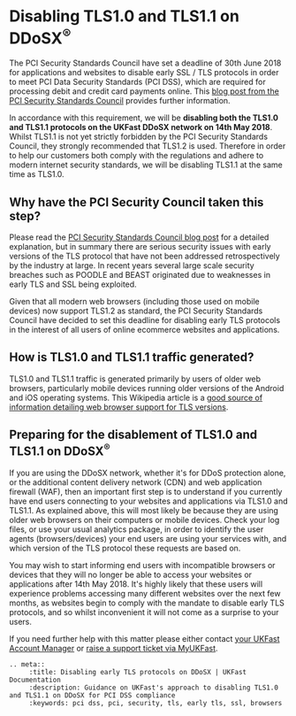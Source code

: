 # Disabling TLS1.0 and TLS1.1 on DDoSX<sup>®</sup>

The PCI Security Standards Council have set a deadline of 30th June 2018 for applications and websites to disable early SSL / TLS protocols in order to meet PCI Data Security Standards (PCI DSS), which are required for processing debit and credit card payments online.  This [blog post from the PCI Security Standards Council](https://blog.pcisecuritystandards.org/are-you-ready-for-30-june-2018-sayin-goodbye-to-ssl-early-tls) provides further information.

In accordance with this requirement, we will be **disabling both the TLS1.0 and TLS1.1 protocols on the UKFast DDoSX network on 14th May 2018**.  Whilst TLS1.1 is not yet strictly forbidden by the PCI Security Standards Council, they strongly recommended that TLS1.2 is used.  Therefore in order to help our customers both comply with the regulations and adhere to modern internet security standards, we will be disabling TLS1.1 at the same time as TLS1.0.

## Why have the PCI Security Council taken this step?

Please read the [PCI Security Standards Council blog post](https://blog.pcisecuritystandards.org/are-you-ready-for-30-june-2018-sayin-goodbye-to-ssl-early-tls) for a detailed explanation, but in summary there are serious security issues with early versions of the TLS protocol that have not been addressed retrospectively by the industry at large.  In recent years several large scale security breaches such as POODLE and BEAST originated due to weaknesses in early TLS and SSL being exploited.

Given that all modern web browsers (including those used on mobile devices) now support TLS1.2 as standard, the PCI Security Standards Council have decided to set this deadline for disabling early TLS protocols in the interest of all users of online ecommerce websites and applications.


## How is TLS1.0 and TLS1.1 traffic generated?

TLS1.0 and TLS1.1 traffic is generated primarily by users of older web browsers, particularly mobile devices running older versions of the Android and iOS operating systems.  This Wikipedia article is a [good source of information detailing web browser support for TLS versions](https://en.wikipedia.org/wiki/Transport_Layer_Security).


## Preparing for the disablement of TLS1.0 and TLS1.1 on DDoSX<sup>®</sup>

If you are using the DDoSX network, whether it's for DDoS protection alone, or the additional content delivery network (CDN) and web application firewall (WAF), then an important first step is to understand if you currently have end users connecting to your websites and applications via TLS1.0 and TLS1.1.  As explained above, this will most likely be because they are using older web browsers on their computers or mobile devices.  Check your log files, or use your usual analytics package, in order to identify the user agents (browsers/devices) your end users are using your services with, and which version of the TLS protocol these requests are based on.

You may wish to start informing end users with incompatible browsers or devices that they will no longer be able to access your websites or applications after 14th May 2018.  It's highly likely that these users will experience problems accessing many different websites over the next few months, as websites begin to comply with the mandate to disable early TLS protocols, and so whilst inconvenient it will not come as a surprise to your users.

If you need further help with this matter please either contact [your UKFast Account Manager](https://my.ukfast.co.uk/account/your-account-manager.php) or [raise a support ticket via MyUKFast](https://my.ukfast.co.uk/pss/add.php).


```eval_rst
.. meta::
     :title: Disabling early TLS protocols on DDoSX | UKFast Documentation
     :description: Guidance on UKFast's approach to disabling TLS1.0 and TLS1.1 on DDoSX for PCI DSS compliance
     :keywords: pci dss, pci, security, tls, early tls, ssl, browsers
```

